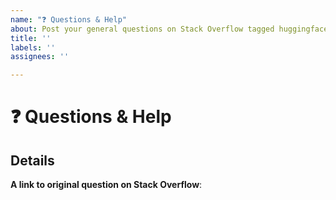 ```yaml
---
name: "❓ Questions & Help"
about: Post your general questions on Stack Overflow tagged huggingface-transformers
title: ''
labels: ''
assignees: ''

---
```


# ❓ Questions & Help

<!-- The GitHub issue tracker is primarly intended for bugs, feature requests,
     new models and benchmarks, and migration questions. For all other questions,
     we direct you to Stack Overflow (SO) where a whole community of PyTorch and
     Tensorflow enthusiast can help you out. Make sure to tag your question with the
     right deep learning framework as well as the huggingface-transformers tag: 
     https://stackoverflow.com/questions/tagged/huggingface-transformers 
     
     If your question wasn't answered after a period of time on Stack Overflow, you
     can always open a question on GitHub. You should then link to the SO question 
     that you posted.
     -->

## Details
<!-- Description of your issue -->

<!-- You should first ask your question on SO, and only if
     you didn't get an answer ask it here on GitHub. -->
**A link to original question on Stack Overflow**:
